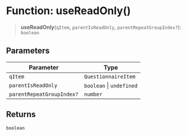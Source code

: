# Function: useReadOnly()

> **useReadOnly**(`qItem`, `parentIsReadOnly`, `parentRepeatGroupIndex?`): `boolean`

## Parameters

| Parameter | Type |
| ------ | ------ |
| `qItem` | `QuestionnaireItem` |
| `parentIsReadOnly` | `boolean` \| `undefined` |
| `parentRepeatGroupIndex?` | `number` |

## Returns

`boolean`
